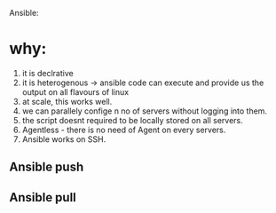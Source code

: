 Ansible:

# why:

1. it is declrative 
2. it is heterogenous -> ansible code can execute and provide us the output on all flavours of linux
3. at scale, this works well.
4. we can parallely confige n no of servers without logging into them.
5. the script doesnt required to be locally stored on all servers.
6. Agentless - there is no need of Agent on every servers.
7. Ansible works on SSH.

## Ansible push  
## Ansible pull 

